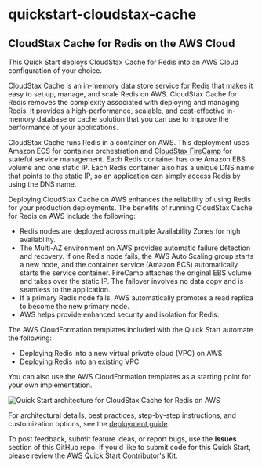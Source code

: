 # quickstart-cloudstax-cache
## CloudStax Cache for Redis on the AWS Cloud

This Quick Start deploys CloudStax Cache for Redis into an AWS Cloud configuration of your choice.

CloudStax Cache is an in-memory data store service for [Redis](https://redis.io/) that makes it easy to set up, manage, and scale Redis on AWS. CloudStax Cache for Redis removes the complexity associated with deploying and managing Redis. It provides a high-performance, scalable, and cost-effective in-memory database or cache solution that you can use to improve the performance of your applications.

CloudStax Cache runs Redis in a container on AWS. This deployment uses Amazon ECS for container orchestration and [CloudStax FireCamp](https://github.com/cloudstax/firecamp) for stateful service management. Each Redis container has one Amazon EBS volume and one static IP. Each Redis container also has a unique DNS name that points to the static IP, so an application can simply access Redis by using the DNS name.

Deploying CloudStax Cache on AWS enhances the reliability of using Redis for your production deployments. The benefits of running CloudStax Cache for Redis on AWS include the following:

* Redis nodes are deployed across multiple Availability Zones for high availability.
* The Multi-AZ environment on AWS provides automatic failure detection and recovery. If one Redis node fails, the AWS Auto Scaling group starts a new node, and the container service (Amazon ECS) automatically starts the service container. FireCamp attaches the original EBS volume and takes over the static IP. The failover involves no data copy and is seamless to the application.
* If a primary Redis node fails, AWS automatically promotes a read replica to become the new primary node.
* AWS helps provide enhanced security and isolation for Redis.

The AWS CloudFormation templates included with the Quick Start automate the following:

- Deploying Redis into a new virtual private cloud (VPC) on AWS
- Deploying Redis into an existing VPC

You can also use the AWS CloudFormation templates as a starting point for your own implementation.

![Quick Start architecture for CloudStax Cache for Redis on AWS](https://d0.awsstatic.com/partner-network/QuickStart/datasheets/cloudstax-cache-for-redis-architecture-on-the-aws-cloud.png)

For architectural details, best practices, step-by-step instructions, and customization options, see the 
[deployment guide](https://s3.amazonaws.com/quickstart-reference/cloudstax/cache/latest/doc/cloudstax-cache-for-redis-on-the-aws-cloud.pdf).

To post feedback, submit feature ideas, or report bugs, use the **Issues** section of this GitHub repo.
If you'd like to submit code for this Quick Start, please review the [AWS Quick Start Contributor's Kit](https://aws-quickstart.github.io/). 

